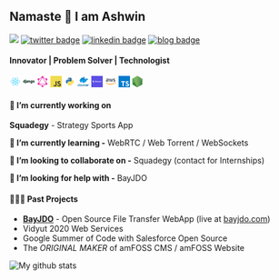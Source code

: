 ## Namaste 🙏 I am Ashwin
![](https://komarev.com/ghpvc/?username=aswinshenoy)
[![twitter badge](https://img.shields.io/badge/twitter-aswinshenoy_-0077b5?style=social&logo=twitter)](https://twitter.com/aswinshenoy_)
[![linkedin badge](https://img.shields.io/badge/linkedin-aswinshenoy-0077b5?style=social&logo=linkedin)](https://www.linkedin.com/in/aswinshenoy/)
[![blog badge](https://img.shields.io/badge/blog-aswinshenoy.com-1f425f?style=social)](https://aswinshenoy.com/)
#### Innovator | Problem Solver | Technologist

<code><img height="20" src="https://raw.githubusercontent.com/github/explore/80688e429a7d4ef2fca1e82350fe8e3517d3494d/topics/react/react.png"></code>
<code><img height="20" src="https://raw.githubusercontent.com/github/explore/80688e429a7d4ef2fca1e82350fe8e3517d3494d/topics/django/django.png"></code>
<code><img height="20" src="https://raw.githubusercontent.com/github/explore/5c058a388828bb5fde0bcafd4bc867b5bb3f26f3/topics/graphql/graphql.png"></code>
<code><img height="20" src="https://raw.githubusercontent.com/github/explore/80688e429a7d4ef2fca1e82350fe8e3517d3494d/topics/javascript/javascript.png"></code>
<code><img height="20" src="https://raw.githubusercontent.com/github/explore/5c058a388828bb5fde0bcafd4bc867b5bb3f26f3/topics/python/python.png"></code>
<code><img height="20" src="https://raw.githubusercontent.com/github/explore/80688e429a7d4ef2fca1e82350fe8e3517d3494d/topics/docker/docker.png"></code>
<code><img height="20" src="https://raw.githubusercontent.com/github/explore/80688e429a7d4ef2fca1e82350fe8e3517d3494d/topics/terraform/terraform.png"></code>
<code><img height="20" src="https://raw.githubusercontent.com/github/explore/80688e429a7d4ef2fca1e82350fe8e3517d3494d/topics/aws/aws.png"></code>
<code><img height="20" src="https://raw.githubusercontent.com/github/explore/80688e429a7d4ef2fca1e82350fe8e3517d3494d/topics/typescript/typescript.png"></code>
<code><img height="20" src="https://raw.githubusercontent.com/github/explore/80688e429a7d4ef2fca1e82350fe8e3517d3494d/topics/nodejs/nodejs.png"></code>


#### 🔭 I’m currently working on
**Squadegy** - Strategy Sports App

**🌱 I’m currently learning -**  WebRTC / Web Torrent / WebSockets

**👯 I’m looking to collaborate on -** Squadegy (contact for Internships)

**🤔 I’m looking for help with -** BayJDO

#### 👨🏻‍💻 Past Projects
- **[BayJDO](https://github.com/aswinshenoy/bayjdo)** - Open Source File Transfer WebApp (live at [bayjdo.com](https://bayjdo.com))
- Vidyut 2020 Web Services
- Google Summer of Code with Salesforce Open Source
- The *ORIGINAL MAKER* of amFOSS CMS / amFOSS Website

![My github stats](https://github-readme-stats.anuraghazra1.vercel.app/api?username=aswinshenoy&show_icons=true&hide_border=true)
<!--
- 😄 Pronouns: ...
### ⚡ Fun fact: ...
!>


